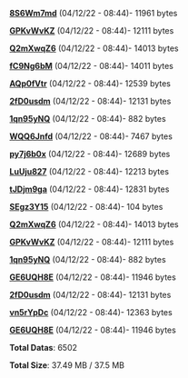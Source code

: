 [**8S6Wm7md**](/data/8S6Wm7md.txt) (04/12/22 - 08:44)- 11961 bytes

[**GPKvWvKZ**](/data/GPKvWvKZ.txt) (04/12/22 - 08:44)- 12111 bytes

[**Q2mXwqZ6**](/data/Q2mXwqZ6.txt) (04/12/22 - 08:44)- 14013 bytes

[**fC9Ng6bM**](/data/fC9Ng6bM.txt) (04/12/22 - 08:44)- 14011 bytes

[**AQp0fVtr**](/data/AQp0fVtr.txt) (04/12/22 - 08:44)- 12539 bytes

[**2fD0usdm**](/data/2fD0usdm.txt) (04/12/22 - 08:44)- 12131 bytes

[**1qn95yNQ**](/data/1qn95yNQ.txt) (04/12/22 - 08:44)- 882 bytes

[**WQQ6Jnfd**](/data/WQQ6Jnfd.txt) (04/12/22 - 08:44)- 7467 bytes

[**py7j6b0x**](/data/py7j6b0x.txt) (04/12/22 - 08:44)- 12689 bytes

[**LuUju827**](/data/LuUju827.txt) (04/12/22 - 08:44)- 12213 bytes

[**tJDjm9ga**](/data/tJDjm9ga.txt) (04/12/22 - 08:44)- 12831 bytes

[**SEgz3Y15**](/data/SEgz3Y15.txt) (04/12/22 - 08:44)- 104 bytes

[**Q2mXwqZ6**](/data/Q2mXwqZ6.txt) (04/12/22 - 08:44)- 14013 bytes

[**GPKvWvKZ**](/data/GPKvWvKZ.txt) (04/12/22 - 08:44)- 12111 bytes

[**1qn95yNQ**](/data/1qn95yNQ.txt) (04/12/22 - 08:44)- 882 bytes

[**GE6UQH8E**](/data/GE6UQH8E.txt) (04/12/22 - 08:44)- 11946 bytes

[**2fD0usdm**](/data/2fD0usdm.txt) (04/12/22 - 08:44)- 12131 bytes

[**vn5rYpDc**](/data/vn5rYpDc.txt) (04/12/22 - 08:44)- 12363 bytes

[**GE6UQH8E**](/data/GE6UQH8E.txt) (04/12/22 - 08:44)- 11946 bytes

**Total Datas**: 6502

**Total Size**: 37.49 MB / 37.5 MB